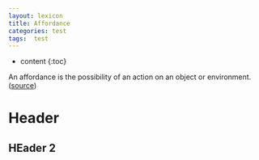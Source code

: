 ```yaml
---
layout: lexicon
title: Affordance
categories: test
tags:  test
---
```

* content
{:toc}

An affordance is the possibility of an action on an object or environment. ([source](https://en.wikipedia.org/wiki/Affordance))
# Header
## HEader 2
